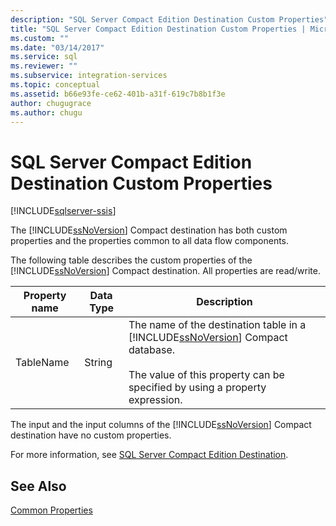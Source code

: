 ```yaml
---
description: "SQL Server Compact Edition Destination Custom Properties"
title: "SQL Server Compact Edition Destination Custom Properties | Microsoft Docs"
ms.custom: ""
ms.date: "03/14/2017"
ms.service: sql
ms.reviewer: ""
ms.subservice: integration-services
ms.topic: conceptual
ms.assetid: b66e93fe-ce62-401b-a31f-619c7b8b1f3e
author: chugugrace
ms.author: chugu
---
```

# SQL Server Compact Edition Destination Custom Properties

[!INCLUDE[sqlserver-ssis](../../includes/applies-to-version/sqlserver-ssis.md)]


  The [!INCLUDE[ssNoVersion](../../includes/ssnoversion-md.md)] Compact destination has both custom properties and the properties common to all data flow components.  
  
 The following table describes the custom properties of the [!INCLUDE[ssNoVersion](../../includes/ssnoversion-md.md)] Compact destination. All properties are read/write.  
  
|Property name|Data Type|Description|  
|-------------------|---------------|-----------------|  
|TableName|String|The name of the destination table in a [!INCLUDE[ssNoVersion](../../includes/ssnoversion-md.md)] Compact database.<br /><br /> The value of this property can be specified by using a property expression.|  
  
 The input and the input columns of the [!INCLUDE[ssNoVersion](../../includes/ssnoversion-md.md)] Compact destination have no custom properties.  
  
 For more information, see [SQL Server Compact Edition Destination](../../integration-services/data-flow/sql-server-compact-edition-destination.md).  
  
## See Also  
 [Common Properties](./set-the-properties-of-a-data-flow-component.md)  
  
